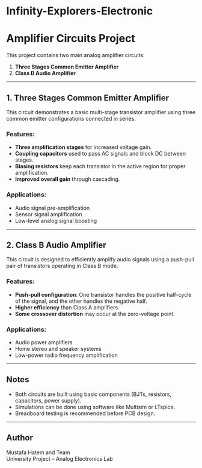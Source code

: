 # Infinity-Explorers-Electronic

# Amplifier Circuits Project

This project contains two main analog amplifier circuits:

1. **Three Stages Common Emitter Amplifier**
2. **Class B Audio Amplifier**

---

## 1. Three Stages Common Emitter Amplifier

This circuit demonstrates a basic multi-stage transistor amplifier using three common emitter configurations connected in series.

### Features:
- **Three amplification stages** for increased voltage gain.
- **Coupling capacitors** used to pass AC signals and block DC between stages.
- **Biasing resistors** keep each transistor in the active region for proper amplification.
- **Improved overall gain** through cascading.

### Applications:
- Audio signal pre-amplification
- Sensor signal amplification
- Low-level analog signal boosting

---

## 2. Class B Audio Amplifier

This circuit is designed to efficiently amplify audio signals using a push-pull pair of transistors operating in Class B mode.

### Features:
- **Push-pull configuration**: One transistor handles the positive half-cycle of the signal, and the other handles the negative half.
- **Higher efficiency** than Class A amplifiers.
- **Some crossover distortion** may occur at the zero-voltage point.

### Applications:
- Audio power amplifiers
- Home stereo and speaker systems
- Low-power radio frequency amplification

---

## Notes
- Both circuits are built using basic components (BJTs, resistors, capacitors, power supply).
- Simulations can be done using software like Multisim or LTspice.
- Breadboard testing is recommended before PCB design.

---

## Author
Mustafa Hatem and Team  
University Project – Analog Electronics Lab

